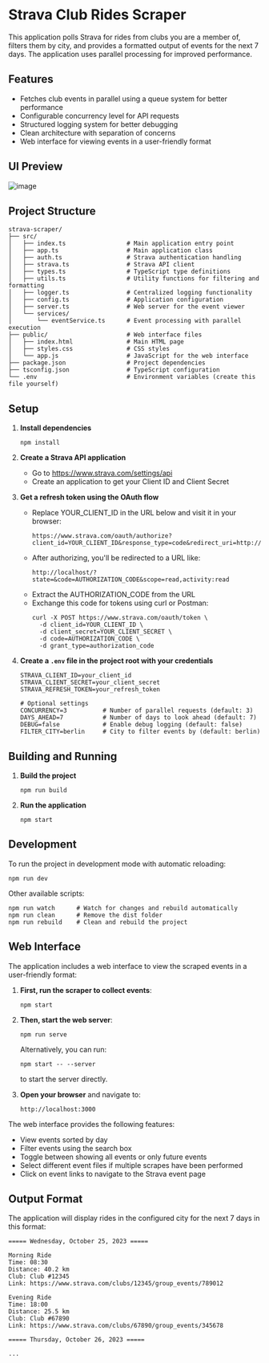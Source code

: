 # Strava Club Rides Scraper

This application polls Strava for rides from clubs you are a member of, filters them by city, and provides a formatted output of events for the next 7 days. The application uses parallel processing for improved performance.

## Features

- Fetches club events in parallel using a queue system for better performance
- Configurable concurrency level for API requests
- Structured logging system for better debugging
- Clean architecture with separation of concerns
- Web interface for viewing events in a user-friendly format

## UI Preview
![image](https://github.com/user-attachments/assets/c3a24a18-b219-4e89-b001-a2630a48e103)

## Project Structure

```
strava-scraper/
├── src/
│   ├── index.ts                 # Main application entry point
│   ├── app.ts                   # Main application class
│   ├── auth.ts                  # Strava authentication handling
│   ├── strava.ts                # Strava API client
│   ├── types.ts                 # TypeScript type definitions
│   ├── utils.ts                 # Utility functions for filtering and formatting
│   ├── logger.ts                # Centralized logging functionality
│   ├── config.ts                # Application configuration
│   ├── server.ts                # Web server for the event viewer
│   └── services/
│       └── eventService.ts      # Event processing with parallel execution
├── public/                      # Web interface files
│   ├── index.html               # Main HTML page
│   ├── styles.css               # CSS styles
│   └── app.js                   # JavaScript for the web interface
├── package.json                 # Project dependencies
├── tsconfig.json                # TypeScript configuration
└── .env                         # Environment variables (create this file yourself)
```

## Setup

1. **Install dependencies**
   ```
   npm install
   ```

2. **Create a Strava API application**
   - Go to https://www.strava.com/settings/api
   - Create an application to get your Client ID and Client Secret

3. **Get a refresh token using the OAuth flow**
   - Replace YOUR_CLIENT_ID in the URL below and visit it in your browser:
     ```
     https://www.strava.com/oauth/authorize?client_id=YOUR_CLIENT_ID&response_type=code&redirect_uri=http://localhost&approval_prompt=force&scope=read,activity:read
     ```
   - After authorizing, you'll be redirected to a URL like:
     ```
     http://localhost/?state=&code=AUTHORIZATION_CODE&scope=read,activity:read
     ```
   - Extract the AUTHORIZATION_CODE from the URL
   - Exchange this code for tokens using curl or Postman:
     ```
     curl -X POST https://www.strava.com/oauth/token \
       -d client_id=YOUR_CLIENT_ID \
       -d client_secret=YOUR_CLIENT_SECRET \
       -d code=AUTHORIZATION_CODE \
       -d grant_type=authorization_code
     ```

4. **Create a `.env` file in the project root with your credentials**
   ```
   STRAVA_CLIENT_ID=your_client_id
   STRAVA_CLIENT_SECRET=your_client_secret
   STRAVA_REFRESH_TOKEN=your_refresh_token
   
   # Optional settings
   CONCURRENCY=3          # Number of parallel requests (default: 3)
   DAYS_AHEAD=7           # Number of days to look ahead (default: 7)
   DEBUG=false            # Enable debug logging (default: false)
   FILTER_CITY=berlin     # City to filter events by (default: berlin)
   ```

## Building and Running

1. **Build the project**
   ```
   npm run build
   ```

2. **Run the application**
   ```
   npm start
   ```

## Development

To run the project in development mode with automatic reloading:
```
npm run dev
```

Other available scripts:
```
npm run watch      # Watch for changes and rebuild automatically
npm run clean      # Remove the dist folder
npm run rebuild    # Clean and rebuild the project
```

## Web Interface

The application includes a web interface to view the scraped events in a user-friendly format:

1. **First, run the scraper to collect events**:
   ```
   npm start
   ```

2. **Then, start the web server**:
   ```
   npm run serve
   ```
   
   Alternatively, you can run:
   ```
   npm start -- --server
   ```
   to start the server directly.

3. **Open your browser** and navigate to:
   ```
   http://localhost:3000
   ```

The web interface provides the following features:
- View events sorted by day
- Filter events using the search box
- Toggle between showing all events or only future events
- Select different event files if multiple scrapes have been performed
- Click on event links to navigate to the Strava event page

## Output Format

The application will display rides in the configured city for the next 7 days in this format:

```
===== Wednesday, October 25, 2023 =====

Morning Ride
Time: 08:30
Distance: 40.2 km
Club: Club #12345
Link: https://www.strava.com/clubs/12345/group_events/789012

Evening Ride
Time: 18:00
Distance: 25.5 km
Club: Club #67890
Link: https://www.strava.com/clubs/67890/group_events/345678

===== Thursday, October 26, 2023 =====

...
``` 
